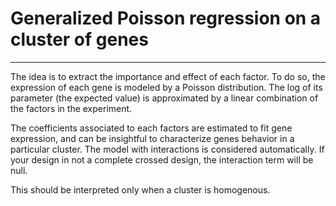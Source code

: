 # Generalized Poisson regression on a cluster of genes

------------------------------------------------------------------------

The idea is to extract the importance and effect of each factor. To do so, the expression of each gene is modeled by a Poisson distribution. The log of its parameter (the expected value) is approximated by a linear combination of the factors in the experiment.

The coefficients associated to each factors are estimated to fit gene expression, and can be insightful to characterize genes behavior in a particular cluster. The model with interactions is considered automatically. If your design in not a complete crossed design, the interaction term will be null.

This should be interpreted only when a cluster is homogenous.
